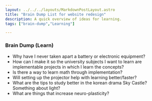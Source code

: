 ```yaml
---
layout: ../../../layouts/MarkdownPostLayout.astro
title: "Brain Dump List for website redesign"
description: A quick overview of ideas for learning.
tags: ["brain-dump","Learning"]

---
```

### Brain Dump (Learn)

- Why have I never taken apart a battery or electronic equipment?
- How can I make it so the university subjects I want to learn are implementable projects in which I learn the concepts?
- Is there a way to learn math through implementation?
- Will setting up the projector help with learning better/faster?
- What are the tips to study better in the korean drama Sky Castle? Something about light?
- What are things that increase neuro-plasticity?
